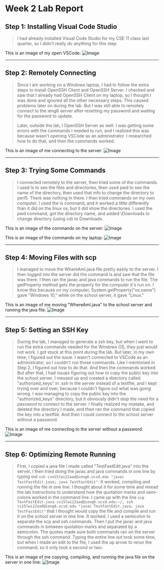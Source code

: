 # Week 2 Lab Report
## Step 1: Installing Visual Code Studio

> I had already installed Visual Code Studio for my CSE 11 class last quarter, so I didn't really do anything for this step.

This is an image of my open VSCode:
![Image](Lab_Report_Week_2_Screenshots/VSCode.png)

***

## Step 2: Remotely Connecting

> Since I am working on a Windows laptop, I had to follow the extra steps to install OpenSSH Client and OpenSSH Server. I checked and saw that I already had OpenSSH Client on my laptop, so I thought I was done and ignored all the other necessary steps. This caused problems later on during the lab. But I was still able to remotely connect to the ieng6 server after resetting my password and waiting for the password to update.
> 
> Later, outside the lab, I OpenSSH Server as well. I was getting some errors with the commands I needed to run, and I realized this was because wasn't opening VSCode as an administrator. I researched how to do that, and then the commands worked.

This is an image of me connecting to the server:
![Image](Lab_Report_Week_2_Screenshots/Remotely_Connecting.png)

***

## Step 3: Trying Some Commands
> I connected remotely to the server, then tried some of the commands. I used ls to see the files and directories, then used pwd to see the name of the directory, then used that info to change the directory to perl5. There was nothing in there. I then tried commands on my own computer. I used the ls command, and it worked a little differently than it did on the linux os, but it did show the directories. I used the pwd command, got the directory name, and added \Downloads to change directory (using cd) to Downloads.

This is an image of the commands on the server:
![Image](Lab_Report_Week_2_Screenshots/Commands_Linux.png)

This is an image of the commands on my laptop:
![Image](Lab_Report_Week_2_Screenshots/Commands_Windows.png)

***

## Step 4: Moving Files with scp
> I managed to move the WhereAmI.java file pretty easily to the server. I then logged into the server did the command ls and saw that the file was there. I then ran the javac and java commands to run the file. The getProperty method gets the property for the computer it's run on. I know this because on my computer, System.getProperty("os.name") gave "Windows 10," while on the school server, it gave "Linux."

This is an image of me moving "WhereAmI.java" to the school server and running the java file.
![Image](Lab_Report_Week_2_Screenshots/Moving_Files_and_Doing_Java.png)

***

## Step 5: Setting an SSH Key
> During the lab, I managed to generate a ssh key, but when I went to run the extra commands needed for the Windows OS, they just would not work. I got stuck at this point during the lab. But later, in my own time, I figured out the issue. I wasn't connected to VSCode as an administrator, so I couldn't run those commands. Like I mentioned in Step 2, I figured out how to do that. And then the commands worked. But after that, I had issues figuring out how to copy the public key into the school server. I messed up and created a directory called "authorized_keys" in .ssh in the server instead of a textfile, and I kept trying over and over, because I couldn't figure out what was going wrong. I was managing to copy the public key into the "authorized_keys" directory, but it obviously didn't stop the need for a password to connect to the server. I finally realized my mistake, and deleted the directory I made, and then ran the command that copied the key into a textfile. And then I could connect to the school server without a password.

This is an image of me connecting to the server without a password:
![Image](Lab_Report_Week_2_Screenshots/SSH_Key.png)

***

## Step 6: Optimizing Remote Running
> First, I copied a java file I made called "TestFastEdit.java" into the server. I then tried doing the javac and java commands in one line by typing out `ssh cse15lwi22aad@ieng6.ucsd.edu "javac TestFastEdit.java; java TestFastEdit"`. It worked, compiling and running the file in one line. I thought about it for some time and reread the lab instructions to understand how the quotation marks and semi-colons worked in the command line. I came up with the line `scp TestFastEdit.java cs15lwi22aad@ieng6.ucsd.edu:~/; ssh cs15lwi22aad@ieng6.ucsd.edu "javac TestFastEdit.java; java TestFastEdit"` that I thought would copy the file and compile and run it on the school server in one line. It worked. I used a semicolon to separate the scp and ssh commands. Then I put the javac and java commands in between quotation marks and separated by a semicolon. The quotes made sure both commands ran on the server through the ssh command.
> Typing the entire line out took some time, but when I made an edit to the file, I used the up arrow to rerun the command, so it only took a second or two.

This is an image of me copying, compiling, and running the java file on the server in one line:
![Image](Lab_Report_Week_2_Screenshots/Optimizing_Remote_Running.png)
